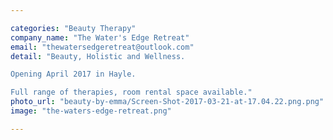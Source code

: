 ```yaml
---

categories: "Beauty Therapy"
company_name: "The Water's Edge Retreat"
email: "thewatersedgeretreat@outlook.com"
detail: "Beauty, Holistic and Wellness.

Opening April 2017 in Hayle.

Full range of therapies, room rental space available."
photo_url: "beauty-by-emma/Screen-Shot-2017-03-21-at-17.04.22.png.png"
image: "the-waters-edge-retreat.png"

---
```

